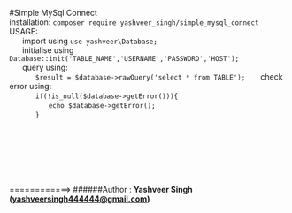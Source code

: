 #Simple MySql Connect
\
installation: `composer require yashveer_singh/simple_mysql_connect`
\
USAGE:\
&nbsp;&nbsp;&nbsp;&nbsp;&nbsp;&nbsp;import using `use yashveer\Database;`\
&nbsp;&nbsp;&nbsp;&nbsp;&nbsp;&nbsp;initialise using `Database::init('TABLE_NAME','USERNAME','PASSWORD','HOST');`\
&nbsp;&nbsp;&nbsp;&nbsp;&nbsp;&nbsp;query using: \
&nbsp;&nbsp;&nbsp;&nbsp;&nbsp;&nbsp;&nbsp;&nbsp;&nbsp;&nbsp;&nbsp;&nbsp;`$result = $database->rawQuery('select * from TABLE');`
&nbsp;&nbsp;&nbsp;&nbsp;&nbsp;&nbsp;check error using: \
&nbsp;&nbsp;&nbsp;&nbsp;&nbsp;&nbsp;&nbsp;&nbsp;&nbsp;&nbsp;&nbsp;&nbsp;`if(!is_null($database->getError())){`\
&nbsp;&nbsp;&nbsp;&nbsp;&nbsp;&nbsp;&nbsp;&nbsp;&nbsp;&nbsp;&nbsp;&nbsp;&nbsp;&nbsp;&nbsp;&nbsp;&nbsp;&nbsp;`echo $database->getError();`\
&nbsp;&nbsp;&nbsp;&nbsp;&nbsp;&nbsp;&nbsp;&nbsp;&nbsp;&nbsp;&nbsp;&nbsp;`}` \
\
\
\
\
\
\
\
============>
######Author : **Yashveer Singh (yashveersingh444444@gmail.com)**

